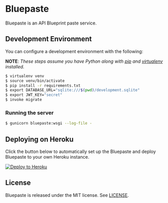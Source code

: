 # Bluepaste

Bluepaste is an API Blueprint paste service.

## Development Environment

You can configure a development environment with the following:

**NOTE**: *These steps assume you have Python along with [pip](https://pip.pypa.io/en/latest/installing.html) and [virtualenv](https://virtualenv.pypa.io/en/latest/installation.html) installed.*

```bash
$ virtualenv venv
$ source venv/bin/activate
$ pip install -r requirements.txt
$ export DATABASE_URL="sqlite:///$(pwd)/development.sqlite"
$ export JWT_KEY="secret"
$ invoke migrate
```

### Running the server

```bash
$ gunicorn bluepaste:wsgi --log-file -
```

## Deploying on Heroku

Click the button below to automatically set up the Bluepaste and deploy Bluepaste to your own Heroku instance.

[![Deploy to Heroku](https://www.herokucdn.com/deploy/button.png)](https://heroku.com/deploy?template=https://github.com/kylef/bluepaste)

## License

Bluepaste is released under the MIT license. See [LICENSE](LICENSE).
